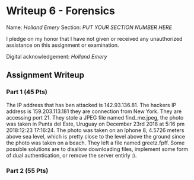 # Writeup 6 - Forensics

Name: *Holland Emery*
Section: *PUT YOUR SECTION NUMBER HERE*

I pledge on my honor that I have not given or received any unauthorized assistance on this assignment or examination.

Digital acknowledgement: *Holland Emery*

## Assignment Writeup

### Part 1 (45 Pts)

The IP address that has ben attacked is 142.93.136.81. The hackers IP address is 159.203.113.181 they are connection from New York. They are accessing port 21. They stole a JPEG file named find_me.jpeg, the photo was taken in Punta del Este, Uruguay on December 23rd 2018 at 5:16 pm 2018:12:23 17:16:24. The photo was taken on an Iphone 8, 4.5726 meters above sea level, which is pretty close to the level above the ground since the photo was taken on a beach. They left a file named greetz.fpff. Some possible solutions are to disallow downloading files, implement some form of dual authentication, or remove the server entirly :).
### Part 2 (55 Pts)


